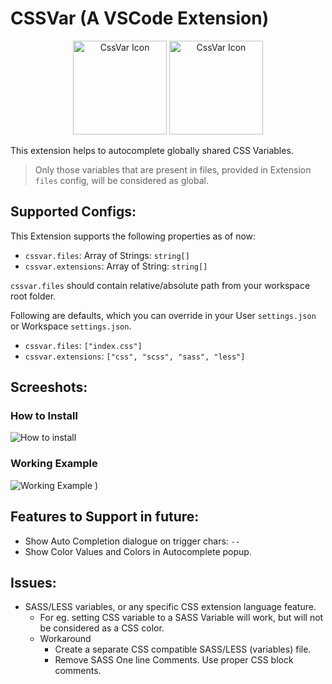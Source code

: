 # CSSVar (A VSCode Extension)

<div align="center">
  <img
  src="https://user-images.githubusercontent.com/11786283/112741125-357f3300-8fa0-11eb-8740-41221488509c.png"
  height="150"
  alt="CssVar Icon" />
  <img
  src="https://user-images.githubusercontent.com/11786283/112747300-16999480-8fd2-11eb-9f21-41a77abb332c.png"
  height="150"
  alt="CssVar Icon" />
</div>

This extension helps to autocomplete globally shared CSS
Variables.
> Only those variables that are present in files,
provided in Extension `files` config, will be considered as global.

## Supported Configs:

This Extension supports the following properties as of now:

- `cssvar.files`: Array of Strings: `string[]`
- `cssvar.extensions`: Array of String: `string[]`

`cssvar.files` should contain relative/absolute path from
your workspace root folder.

Following are defaults, which you can override in
your User `settings.json` or Workspace `settings.json`.

- `cssvar.files`: `["index.css"]`
- `cssvar.extensions`: `["css", "scss", "sass", "less"]`

## Screeshots:

### How to Install
![How to install](https://user-images.githubusercontent.com/11786283/112744615-48edc680-8fbf-11eb-870c-91b03a4310bb.gif)


### Working Example
![Working Example](https://user-images.githubusercontent.com/11786283/112746381-07174d00-8fcc-11eb-82eb-d9b27540a956.gif)
)

## Features to Support in future:

* Show Auto Completion dialogue on trigger chars: `--`
* Show Color Values and Colors in Autocomplete popup.

## Issues:

- SASS/LESS variables, or any specific CSS extension language feature.
  - For eg. setting CSS variable to a SASS Variable will work, but will not
    be considered as a CSS color.
  - Workaround
    - Create a separate CSS compatible SASS/LESS (variables) file.
    - Remove SASS One line Comments. Use proper CSS block comments.
